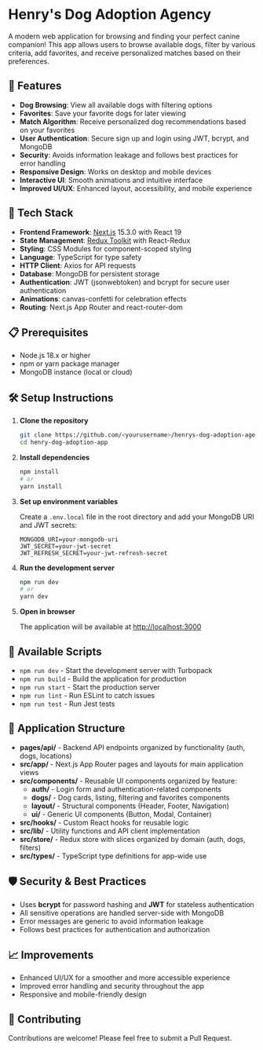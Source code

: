 # Henry's Dog Adoption Agency

A modern web application for browsing and finding your perfect canine companion! This app allows users to browse available dogs, filter by various criteria, add favorites, and receive personalized matches based on their preferences.

## 🐶 Features

- **Dog Browsing**: View all available dogs with filtering options
- **Favorites**: Save your favorite dogs for later viewing
- **Match Algorithm**: Receive personalized dog recommendations based on your favorites
- **User Authentication**: Secure sign up and login using JWT, bcrypt, and MongoDB
- **Security**: Avoids information leakage and follows best practices for error handling
- **Responsive Design**: Works on desktop and mobile devices
- **Interactive UI**: Smooth animations and intuitive interface
- **Improved UI/UX**: Enhanced layout, accessibility, and mobile experience

## 🚀 Tech Stack

- **Frontend Framework**: [Next.js](https://nextjs.org/) 15.3.0 with React 19
- **State Management**: [Redux Toolkit](https://redux-toolkit.js.org/) with React-Redux
- **Styling**: CSS Modules for component-scoped styling
- **Language**: TypeScript for type safety
- **HTTP Client**: Axios for API requests
- **Database**: MongoDB for persistent storage
- **Authentication**: JWT (jsonwebtoken) and bcrypt for secure user authentication
- **Animations**: canvas-confetti for celebration effects
- **Routing**: Next.js App Router and react-router-dom

## 📋 Prerequisites

- Node.js 18.x or higher
- npm or yarn package manager
- MongoDB instance (local or cloud)

## 🛠️ Setup Instructions

1. **Clone the repository**

   ```bash
   git clone https://github.com/<yourusername>/henrys-dog-adoption-agency.git
   cd henry-dog-adoption-app
   ```

2. **Install dependencies**

   ```bash
   npm install
   # or
   yarn install
   ```

3. **Set up environment variables**

   Create a `.env.local` file in the root directory and add your MongoDB URI and JWT secrets:

   ```env
   MONGODB_URI=your-mongodb-uri
   JWT_SECRET=your-jwt-secret
   JWT_REFRESH_SECRET=your-jwt-refresh-secret
   ```

4. **Run the development server**

   ```bash
   npm run dev
   # or
   yarn dev
   ```

5. **Open in browser**

   The application will be available at [http://localhost:3000](http://localhost:3000)

## 🔧 Available Scripts

- `npm run dev` - Start the development server with Turbopack
- `npm run build` - Build the application for production
- `npm run start` - Start the production server
- `npm run lint` - Run ESLint to catch issues
- `npm run test` - Run Jest tests

## 📱 Application Structure

- **pages/api/** - Backend API endpoints organized by functionality (auth, dogs, locations)
- **src/app/** - Next.js App Router pages and layouts for main application views
- **src/components/** - Reusable UI components organized by feature:
  - **auth/** - Login form and authentication-related components
  - **dogs/** - Dog cards, listing, filtering and favorites components
  - **layout/** - Structural components (Header, Footer, Navigation)
  - **ui/** - Generic UI components (Button, Modal, Container)
- **src/hooks/** - Custom React hooks for reusable logic
- **src/lib/** - Utility functions and API client implementation
- **src/store/** - Redux store with slices organized by domain (auth, dogs, filters)
- **src/types/** - TypeScript type definitions for app-wide use

## 🛡️ Security & Best Practices

- Uses **bcrypt** for password hashing and **JWT** for stateless authentication
- All sensitive operations are handled server-side with MongoDB
- Error messages are generic to avoid information leakage
- Follows best practices for authentication and authorization

## 📈 Improvements

- Enhanced UI/UX for a smoother and more accessible experience
- Improved error handling and security throughout the app
- Responsive and mobile-friendly design

## 🤝 Contributing

Contributions are welcome! Please feel free to submit a Pull Request.
